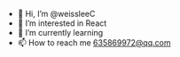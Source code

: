 - 👋 Hi, I’m @weissleeC
- 👀 I’m interested in React
- 🌱 I’m currently learning 
- 📫 How to reach me 635869972@qq.com

<!---
weissleeC/weissleeC is a ✨ special ✨ repository because its `README.md` (this file) appears on your GitHub profile.
You can click the Preview link to take a look at your changes.
--->
